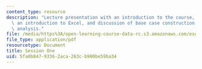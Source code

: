 ```yaml
---
content_type: resource
description: "Lecture presentation with an introduction to the course, a course outline,\
  \ an introduction to Excel, and discussion of base case construction \r\nand sensitivity\
  \ analysis."
file: /media/https%3A/open-learning-course-data-rc.s3.amazonaws.com/esd-70j-engineering-economy-module-fall-2009/5fa0b84793362aca263cb900be59ba34_MITESD_70Jf09_lec01.pdf
file_type: application/pdf
resourcetype: Document
title: Session One
uid: 5fa0b847-9336-2aca-263c-b900be59ba34
---
```


